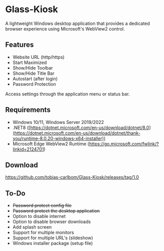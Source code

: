# Glass-Kiosk

A lightweight Windows desktop application that provides a dedicated browser experience using Microsoft's WebView2 control.

## Features

- Website URL (http/https)
- Start Maximized
- Show/Hide Toolbar
- Show/Hide Title Bar
- Autostart (after login)
- Password Protection

Access settings through the application menu or status bar.

## Requirements

- Windows 10/11, Windows Server 2019/2022
- .NET8 ([https://dotnet.microsoft.com/en-us/download/dotnet/8.0](https://dotnet.microsoft.com/en-us/download/dotnet/thank-you/runtime-8.0.20-windows-x64-installer))
- Microsoft Edge WebView2 Runtime (https://go.microsoft.com/fwlink/?linkid=2124701)

## Download

[https://github.com/tobias-carlbom/Glass-Kiosk/releases/tag/1.0
](https://github.com/tobias-carlbom/Glass-Kiosk/releases/download/1.0/GlassKiosk.zip)

## To-Do

* ~~Password protect config file~~
* ~~Password protect the desktop application~~
* Option to disable internet
* Option to disable browser downloads
* Add splash screen
* Support for multiple monitors
* Support for multiple URL's (slideshow)
* Windows installer package (setup file)
